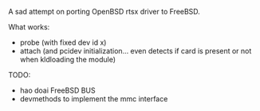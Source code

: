 A sad attempt on porting OpenBSD rtsx driver to FreeBSD.

What works:

 - probe (with fixed dev id x)
 - attach (and pcidev initialization... even detects if card is present or not when kldloading the module)

TODO:

 - hao doai FreeBSD BUS
 - devmethods to implement the mmc interface

